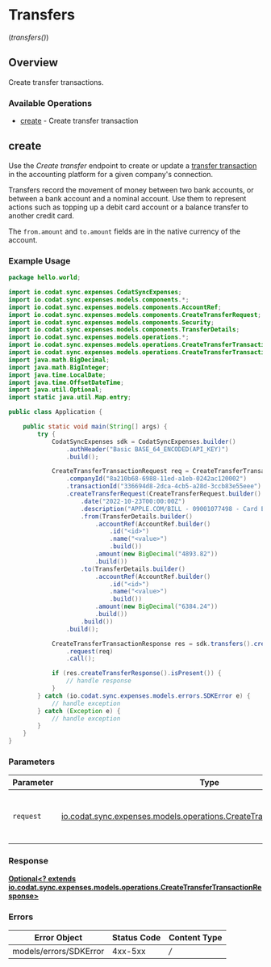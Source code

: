# Transfers
(*transfers()*)

## Overview

Create transfer transactions.

### Available Operations

* [create](#create) - Create transfer transaction

## create

Use the *Create transfer* endpoint to create or update a [transfer transaction](https://docs.codat.io/sync-for-expenses-api#/schemas/TransferTransaction) in the accounting platform for a given company's connection. 

Transfers record the movement of money between two bank accounts, or between a bank account and a nominal account. Use them to represent actions such as topping up a debit card account or a balance transfer to another credit card.

The `from.amount` and `to.amount` fields are in the native currency of the account.


### Example Usage

```java
package hello.world;

import io.codat.sync.expenses.CodatSyncExpenses;
import io.codat.sync.expenses.models.components.*;
import io.codat.sync.expenses.models.components.AccountRef;
import io.codat.sync.expenses.models.components.CreateTransferRequest;
import io.codat.sync.expenses.models.components.Security;
import io.codat.sync.expenses.models.components.TransferDetails;
import io.codat.sync.expenses.models.operations.*;
import io.codat.sync.expenses.models.operations.CreateTransferTransactionRequest;
import io.codat.sync.expenses.models.operations.CreateTransferTransactionResponse;
import java.math.BigDecimal;
import java.math.BigInteger;
import java.time.LocalDate;
import java.time.OffsetDateTime;
import java.util.Optional;
import static java.util.Map.entry;

public class Application {

    public static void main(String[] args) {
        try {
            CodatSyncExpenses sdk = CodatSyncExpenses.builder()
                .authHeader("Basic BASE_64_ENCODED(API_KEY)")
                .build();

            CreateTransferTransactionRequest req = CreateTransferTransactionRequest.builder()
                .companyId("8a210b68-6988-11ed-a1eb-0242ac120002")
                .transactionId("336694d8-2dca-4cb5-a28d-3ccb83e55eee")
                .createTransferRequest(CreateTransferRequest.builder()
                    .date("2022-10-23T00:00:00Z")
                    .description("APPLE.COM/BILL - 09001077498 - Card Ending: 4590")
                    .from(TransferDetails.builder()
                        .accountRef(AccountRef.builder()
                            .id("<id>")
                            .name("<value>")
                            .build())
                        .amount(new BigDecimal("4893.82"))
                        .build())
                    .to(TransferDetails.builder()
                        .accountRef(AccountRef.builder()
                            .id("<id>")
                            .name("<value>")
                            .build())
                        .amount(new BigDecimal("6384.24"))
                        .build())
                    .build())
                .build();

            CreateTransferTransactionResponse res = sdk.transfers().create()
                .request(req)
                .call();

            if (res.createTransferResponse().isPresent()) {
                // handle response
            }
        } catch (io.codat.sync.expenses.models.errors.SDKError e) {
            // handle exception
        } catch (Exception e) {
            // handle exception
        }
    }
}
```

### Parameters

| Parameter                                                                                                                                | Type                                                                                                                                     | Required                                                                                                                                 | Description                                                                                                                              |
| ---------------------------------------------------------------------------------------------------------------------------------------- | ---------------------------------------------------------------------------------------------------------------------------------------- | ---------------------------------------------------------------------------------------------------------------------------------------- | ---------------------------------------------------------------------------------------------------------------------------------------- |
| `request`                                                                                                                                | [io.codat.sync.expenses.models.operations.CreateTransferTransactionRequest](../../models/operations/CreateTransferTransactionRequest.md) | :heavy_check_mark:                                                                                                                       | The request object to use for the request.                                                                                               |


### Response

**[Optional<? extends io.codat.sync.expenses.models.operations.CreateTransferTransactionResponse>](../../models/operations/CreateTransferTransactionResponse.md)**
### Errors

| Error Object           | Status Code            | Content Type           |
| ---------------------- | ---------------------- | ---------------------- |
| models/errors/SDKError | 4xx-5xx                | */*                    |
